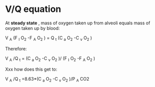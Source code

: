 ---
---
# V/Q equation

At **steady state** , mass of oxygen taken up from alveoli equals mass
of oxygen taken up by blood:

V <sub>A</sub> (F <sub>I</sub> O<sub>2</sub> -F <sub>A</sub>
O<sub>2</sub> ) = Q <sub>t</sub> (C <sub>a</sub> O<sub>2</sub> -C
<sub>v</sub> O<sub>2</sub> )

Therefore:

V <sub>A</sub> /Q <sub>t</sub> = (C <sub>a</sub> O<sub>2</sub> -C
<sub>v</sub> O<sub>2</sub> )/ (F <sub>I</sub> O<sub>2</sub> -F
<sub>A</sub> O<sub>2</sub> )

Xxx how does this get to:

V <sub>A</sub> /Q <sub>t</sub> =8.63\*(C <sub>a</sub> O<sub>2</sub> -C
<sub>v</sub> O<sub>2</sub> )/P <sub>A</sub> CO2
